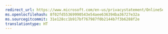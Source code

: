 ```yaml
---
redirect_url: https://www.microsoft.com/en-us/privacystatement/OnlineServices/Default.aspx
ms.openlocfilehash: 8f02fd55369990543e54aee636394ba36727e32a
ms.sourcegitcommit: 31e128cc1b917bf767987f0b2144b7f3b6288f2e
translationtype: HT
---
```

